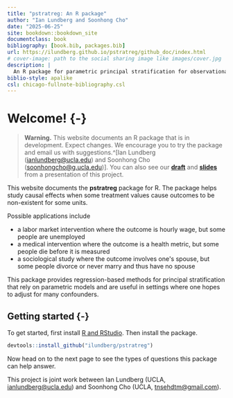 ```yaml
--- 
title: "pstratreg: An R package"
author: "Ian Lundberg and Soonhong Cho"
date: "2025-06-25"
site: bookdown::bookdown_site
documentclass: book
bibliography: [book.bib, packages.bib]
url: https://ilundberg.github.io/pstratreg/github_doc/index.html
# cover-image: path to the social sharing image like images/cover.jpg
description: |
  An R package for parametric principal stratification for observational causal inference.
biblio-style: apalike
csl: chicago-fullnote-bibliography.csl
---
```


# Welcome! {-}

> **Warning.** This website documents an R package that is in development. Expect changes. We encourage you to try the package and email us with suggestions.^[Ian Lundberg ([ianlundberg@ucla.edu](mailto:ianlundberg@ucla.edu)) and Soonhong Cho ([soonhongcho@g.ucla.edu](mailto:soonhongcho@g.ucla.edu))]. You can also see our [**draft**](https://tinyurl.com/nonexistentoutcomes) and [**slides**](assets/nonexistentoutcomes_utokyo.pdf) from a presentation of this project.

This website documents the **pstratreg** package for R. The package helps study causal effects when some treatment values cause outcomes to be non-existent for some units.

Possible applications include

- a labor market intervention where the outcome is hourly wage, but some people are unemployed
- a medical intervention where the outcome is a health metric, but some people die before it is measured
- a sociological study where the outcome involves one's spouse, but some people divorce or never marry and thus have no spouse

This package provides regression-based methods for principal stratification that rely on parametric models and are useful in settings where one hopes to adjust for many confounders.

## Getting started {-}

To get started, first install [R and RStudio](https://rstudio-education.github.io/hopr/starting.html). Then install the package.


``` r
devtools::install_github("ilundberg/pstratreg")
```
  
Now head on to the next page to see the types of questions this package can help answer.

This project is joint work between Ian Lundberg (UCLA, [ianlundberg@ucla.edu](mailto:ilundberg@cornell.edu)) and Soonhong Cho (UCLA, [tnsehdtm@gmail.com](mailto:tnsehdtm@gmail.com)).
